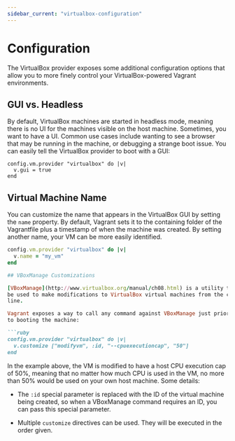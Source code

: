 ```yaml
---
sidebar_current: "virtualbox-configuration"
---
```


# Configuration

The VirtualBox provider exposes some additional configuration options
that allow you to more finely control your VirtualBox-powered Vagrant
environments.

## GUI vs. Headless

By default, VirtualBox machines are started in headless mode, meaning
there is no UI for the machines visible on the host machine. Sometimes,
you want to have a UI. Common use cases include wanting to see a browser
that may be running in the machine, or debugging a strange boot issue.
You can easily tell the VirtualBox provider to boot with a GUI:

```
config.vm.provider "virtualbox" do |v|
  v.gui = true
end
```

## Virtual Machine Name

You can customize the name that appears in the VirtualBox GUI by
setting the `name` property. By default, Vagrant sets it to the containing
folder of the Vagrantfile plus a timestamp of when the machine was created.
By setting another name, your VM can be more easily identified.

```ruby
config.vm.provider "virtualbox" do |v|
  v.name = "my_vm"
end

## VBoxManage Customizations

[VBoxManage](http://www.virtualbox.org/manual/ch08.html) is a utility that can
be used to make modifications to VirtualBox virtual machines from the command
line.

Vagrant exposes a way to call any command against VBoxManage just prior
to booting the machine:

```ruby
config.vm.provider "virtualbox" do |v|
  v.customize ["modifyvm", :id, "--cpuexecutioncap", "50"]
end
```

In the example above, the VM is modified to have a host CPU execution
cap of 50%, meaning that no matter how much CPU is used in the VM, no
more than 50% would be used on your own host machine. Some details:

* The `:id` special parameter is replaced with the ID of the virtual
  machine being created, so when a VBoxManage command requires an ID, you
  can pass this special parameter.

* Multiple `customize` directives can be used. They will be executed in the
  order given.
